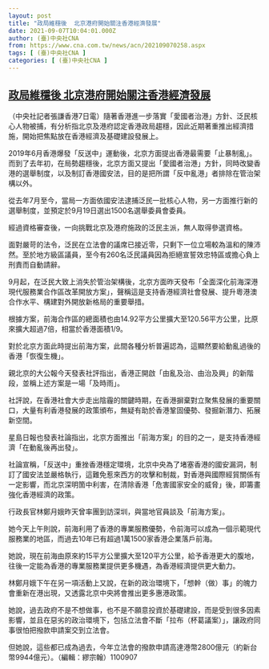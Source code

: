 ```yaml
---
layout: post
title: "政局維穩後  北京港府開始關注香港經濟發展"
date: 2021-09-07T10:04:01.000Z
author: (臺)中央社CNA
from: https://www.cna.com.tw/news/acn/202109070258.aspx
tags: [ (臺)中央社CNA ]
categories: [ (臺)中央社CNA ]
---
```

<!--1631009041000-->
[政局維穩後  北京港府開始關注香港經濟發展](https://www.cna.com.tw/news/acn/202109070258.aspx)
------

<div>
<div></div><div class="paragraph"><p>（中央社記者張謙香港7日電）隨著香港進一步落實「愛國者治港」方針、泛民核心人物被捕，有分析指北京及港府認定香港政局趨穩，因此近期著重推出經濟措施，開始把焦點放在香港經濟及基礎建設發展上。</p><p>2019年6月香港爆發「反送中」運動後，北京方面提出香港最需要「止暴制亂」。而到了去年初，在局勢趨穩後，北京方面又提出「愛國者治港」方針，同時改變香港的選舉制度，以及制訂香港國安法，目的是把所謂「反中亂港」者排除在管治架構以外。</p><p>從去年7月至今，當局一方面依國安法逮捕泛民一批核心人物，另一方面推行新的選舉制度，並預定於9月19日選出1500名選舉委員會委員。</p><p>經過資格審查後，一向挑戰北京及港府施政的泛民主派，無人取得參選資格。</p><p>面對嚴苛的法令，泛民在立法會的議席已接近零，只剩下一位立場較為溫和的陳沛然。至於地方級區議員，至今有260名泛民議員因為拒絕宣誓效忠特區或擔心負上刑責而自動請辭。</p><p>9月起，在泛民大致上消失於管治架構後，北京方面昨天發布「全面深化前海深港現代服務業合作區改革開放方案」，聲稱這是支持香港經濟社會發展、提升粵港澳合作水平、構建對外開放新格局的重要舉措。</p><p>根據方案，前海合作區的總面積也由14.92平方公里擴大至120.56平方公里，比原來擴大超過7倍，相當於香港面積1/9。</p><p>對於北京方面此時提出前海方案，此間各種分析普遍認為，這顯然要給動亂過後的香港「恢復生機」。</p><p>親北京的大公報今天發表社評指出，香港正開啟「由亂及治、由治及興」的新階段，並稱上述方案是一場「及時雨」。</p><p>社評說，在香港社會大步走出陰霾的關鍵時期，在香港摒棄對立聚焦發展的重要關口，大量有利香港發展的政策頒布，無疑有助於香港鞏固優勢、發掘新潛力、拓展新空間。</p><p>星島日報也發表社論指出，北京方面推出「前海方案」的目的之一，是支持香港經濟「在動亂後再出發」。</p><p>社論宣稱，「反送中」重挫香港穩定環境，北京中央為了堵塞香港的國安漏洞，制訂了國安法並嚴格執行，這難免惹來西方的攻擊和制裁，對香港與國際經貿關係有一定影響，而北京深明箇中利害，在清除香港「危害國家安全的威脅」後，即籌畫強化香港經濟的政策。</p><p>行政長官林鄭月娥昨天曾率團到訪深圳，與當地官員談及「前海方案」。</p><p>她今天上午則說，前海利用了香港的專業服務優勢，令前海可以成為一個示範現代服務業的地區，而過去10年已有超過1萬1500家香港企業落戶前海。</p><p>她說，現在前海由原來約15平方公里擴大至120平方公里，給予香港更大的腹地，往後一定能為香港的專業服務業提供更多機遇，為香港經濟提供更大動力。</p><p>林鄭月娥下午在另一項活動上又說，在新的政治環境下，「想幹（做）事」的魄力會重新在港出現，又透露北京中央將會推出更多惠港政策。</p><p>她說，過去政府不是不想做事，也不是不願意投資於基礎建設，而是受到很多因素影響，並且在惡劣的政治環境下，包括立法會不斷「拉布（杯葛議案）」，讓政府同事很怕把撥款申請案交到立法會。</p><p>但她說，這些都已成為過去，今年立法會的撥款申請高達港幣2800億元（約新台幣9944億元）。（編輯：繆宗翰）1100907</p></div>
</div>
